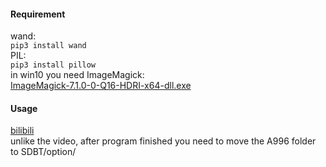 #### Requirement
wand:
<br>
`pip3 install wand`
<br>
PIL:
<br>
`pip3 install pillow`
<br>
in win10 you need ImageMagick:
<br>
[ImageMagick-7.1.0-0-Q16-HDRI-x64-dll.exe](https://download.imagemagick.org/ImageMagick/download/binaries/ImageMagick-7.1.0-0-Q16-HDRI-x64-dll.exe)
<br>
#### Usage
[bilibili](https://www.bilibili.com/video/BV1hf4y1Y77V)
<br>
unlike the video, after program finished you need to move the A996 folder to SDBT/option/
